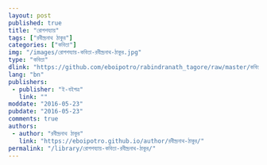 ```yaml
---
layout: post
published: true
title: "রোগশয্যায়"
tags: ["রবীন্দ্রনাথ ঠাকুর"]
categories: ["কবিতা"]
img: "/images/রোগশয্যায়-কবিতা-রবীন্দ্রনাথ-ঠাকুর.jpg"
type: "কবিতা"
dlink: "https://github.com/eboipotro/rabindranath_tagore/raw/master/কবিতা/রোগশয্যায়.epub"
lang: "bn"
publishers: 
 - publisher: "ই-বইপত্র"
   link: ""
moddate: "2016-05-23"
pubdate: "2016-05-23"
comments: true
authors: 
 - author: "রবীন্দ্রনাথ ঠাকুর"
   link: "https://eboipotro.github.io/author/রবীন্দ্রনাথ-ঠাকুর/"
permalink: "/library/রোগশয্যায়-কবিতা-রবীন্দ্রনাথ-ঠাকুর/"
---
```

